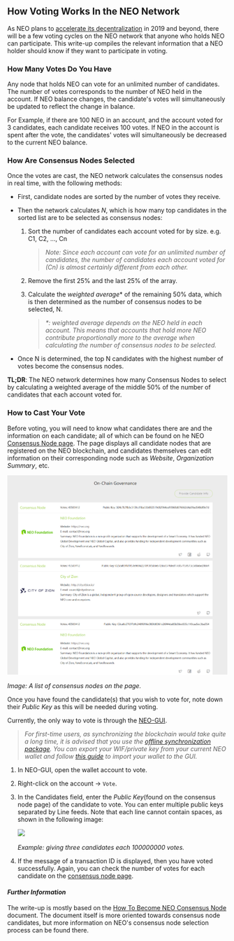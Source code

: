 ## How Voting Works In the NEO Network

As NEO plans to [accelerate its decentralization](https://neo.org/blog/details/4125) in 2019 and beyond, there will be a few voting cycles on the NEO network that anyone who holds NEO can participate. This write-up compiles the relevant information that a NEO holder should know if they want to participate in voting. 



### How Many Votes Do You Have

Any node that holds NEO can vote for an unlimited number of candidates. The number of votes corresponds to the number of NEO held in the account. If NEO balance changes, the candidate's votes will simultaneously be updated to reflect the change in balance.  

For Example, if there are 100 NEO in an account, and the account voted for 3 candidates, each candidate receives 100 votes. If NEO in the account is spent after the vote, the candidates' votes will simultaneously be decreased to the current NEO balance.

### How Are Consensus Nodes Selected

Once the votes are cast, the NEO network calculates the consensus nodes in real time, with the following methods: 

  - First, candidate nodes are sorted by the number of votes they receive. 

  - Then the network calculates *N*, which is how many top candidates in the sorted list are to be selected as consensus nodes: 

    1. Sort the number of candidates each account voted for by size. e.g. C1, C2, ..., Cn

       > *Note: Since each account can vote for an unlimited number of candidates, the number of candidates each account voted for (Cn) is almost certainly different from each other.*

    2. Remove the first 25% and the last 25% of the array. 

    3. Calculate the *weighted average*\* of the remaining 50% data, which is then determined as the number of consensus nodes to be selected, N. 

       > *\*: weighted average depends on the NEO held in each account. This means that accounts that hold more NEO contribute proportionally more to the average when calculating the number of consensus nodes to be selected.* 

  - Once N is determined, the top N candidates with the highest number of votes become the consensus nodes. 


**TL;DR**: The NEO network determines how many Consensus Nodes to select by calculating a weighted average of the middle 50% of the number of candidates that each account voted for. 

### How to Cast Your Vote

Before voting, you will need to know what candidates there are and the information on each candidate; all of which can be found on he NEO [Consensus Node page](https://neo.org/consensus). The page displays all candidate nodes that are registered on the NEO blockchain, and candidates themselves can edit information on their corresponding node such as *Website*, *Organization Summary*, etc. 

<img src="https://raw.githubusercontent.com/taomo-eo/docs/master/Becoming_Consensus_Node/img/consensusSited1a-EN.png" width="755">

*Image: A list of consensus nodes on the page.*

Once you have found the candidate(s) that you wish to vote for, note down their *Public Key* as this will be needed during voting. 

Currently, the only way to vote is through the [NEO-GUI](http://docs.neo.org/en-us/node/gui/install.html). 

> *For first-time users, as synchronizing the blockchain would take quite a long time, it is advised that you use the [offline synchronization package](http://docs.neo.org/en-us/network/syncblocks.html). You can export your WIF/private key from your current NEO wallet and follow [this guide](https://github.com/neo-project/neo/wiki/Guide:-How-to-Import-Private-Key-to-NEO-GUI#import-your-wallet-to-the-pc-client) to import your wallet to the GUI.* 

1. In NEO-GUI, open the wallet account to vote. 

2. Right-click on the account -> `Vote`.

3. In the Candidates field, enter the *Public Key*(found on the consensus node page) of the candidate to vote. You can enter multiple public keys separated by Line feeds. Note that each line cannot contain spaces, as shown in the following image:

   <img src="https://raw.githubusercontent.com/taomo-eo/docs/master/Becoming_Consensus_Node/img/votemulti-EN.png" width="725">

   *Example: giving three candidates each 100000000 votes.*

4. If the message of a transaction ID is displayed, then you have voted successfully. Again, you can check the number of votes for each candidate on the [consensus node page](https://neo.org/consensus). 

#### *Further Information*

The write-up is mostly based on the [How To Become NEO Consensus Node](https://neo-ngd.github.io/reference/How-To-Become-NEO-Consensus-Node.html) document. The document itself is more oriented towards consensus node candidates, but more information on NEO's consensus node selection process can be found there. 
